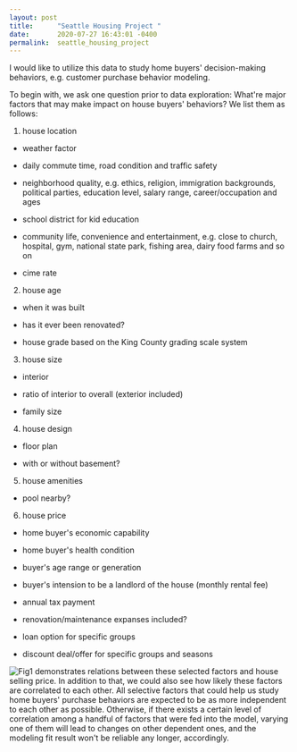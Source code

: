 ```yaml
---
layout: post
title:      "Seattle Housing Project "
date:       2020-07-27 16:43:01 -0400
permalink:  seattle_housing_project
---
```



I would like to utilize this data to study home buyers' decision-making behaviors, e.g. customer purchase behavior modeling. 

To begin with, we ask one question prior to data exploration: What're major factors that may make impact on house buyers' behaviors? We list them as follows:

1. house location

*  weather factor

*  daily commute time, road condition and traffic safety

*  neighborhood quality, e.g. ethics, religion, immigration backgrounds, political parties, education level, salary range, career/occupation and ages

*  school district for kid education

*  community life, convenience and entertainment, e.g. close to church, hospital, gym, national state park, fishing area, dairy food farms and so on

*  cime rate

2. house age

*  when it was built

*  has it ever been renovated?

*  house grade based on the King County grading scale system 

3. house size

*  interior 

*  ratio of interior to overall (exterior included)

*  family size

4. house design

*  floor plan

*  with or without basement?

5. house amenities

* pool nearby?

6. house price

*  home buyer's economic capability

*  home buyer's health condition

*  buyer's age range or generation

*  buyer's intension to be a landlord of the house (monthly rental fee)

*  annual tax payment

*  renovation/maintenance expanses included?

*  loan option for specific groups

*  discount deal/offer for specific groups and seasons

![Fig1](https://github.com/renjmindy/dsc-mod-2-project-v2-1-onl01-dtsc-ft-052620/blob/master/image/mod2_motivation_final_submit_alt.pngttp://) demonstrates relations between these selected factors and house selling price. In addition to that, we could also see how likely these factors are correlated to each other. All selective factors that could help us study home buyers' purchase behaviors are expected to be as more independent to each other as possible. Otherwise, if there exists a certain level of correlation among a handful of factors that were fed into the model, varying one of them will lead to changes on other dependent ones, and the modeling fit result won't be reliable any longer, accordingly. 



